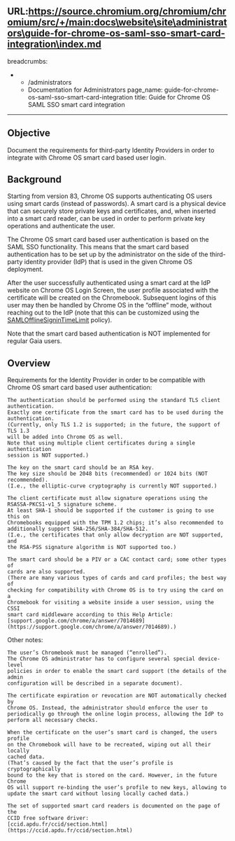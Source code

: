 URL:https://source.chromium.org/chromium/chromium/src/+/main:docs\website\site\administrators\guide-for-chrome-os-saml-sso-smart-card-integration\index.md
---
breadcrumbs:
- - /administrators
  - Documentation for Administrators
page_name: guide-for-chrome-os-saml-sso-smart-card-integration
title: Guide for Chrome OS SAML SSO smart card integration
---

## Objective

Document the requirements for third-party Identity Providers in order to
integrate with Chrome OS smart card based user login.

## Background

Starting from version 83, Chrome OS supports authenticating OS users using smart
cards (instead of passwords). A smart card is a physical device that can
securely store private keys and certificates, and, when inserted into a smart
card reader, can be used in order to perform private key operations and
authenticate the user.

The Chrome OS smart card based user authentication is based on the SAML SSO
functionality. This means that the smart card based authentication has to be set
up by the administrator on the side of the third-party identity provider (IdP)
that is used in the given Chrome OS deployment.

After the user successfully authenticated using a smart card at the IdP website
on Chrome OS Login Screen, the user profile associated with the certificate will
be created on the Chromebook. Subsequent logins of this user may then be handled
by Chrome OS in the “offline” mode, without reaching out to the IdP (note that
this can be customized using the
[SAMLOfflineSigninTimeLimit](https://cloud.google.com/docs/chrome-enterprise/policies/?policy=SAMLOfflineSigninTimeLimit)
policy).

Note that the smart card based authentication is NOT implemented for regular
Gaia users.

## Overview

Requirements for the Identity Provider in order to be compatible with Chrome OS
smart card based user authentication:

    The authentication should be performed using the standard TLS client
    authentication.
    Exactly one certificate from the smart card has to be used during the
    authentication.
    (Currently, only TLS 1.2 is supported; in the future, the support of TLS 1.3
    will be added into Chrome OS as well.
    Note that using multiple client certificates during a single authentication
    session is NOT supported.)

    The key on the smart card should be an RSA key.
    The key size should be 2048 bits (recommended) or 1024 bits (NOT
    recommended).
    (I.e., the elliptic-curve cryptography is currently NOT supported.)

    The client certificate must allow signature operations using the
    RSASSA-PKCS1-v1_5 signature scheme.
    At least SHA-1 should be supported if the customer is going to use this on
    Chromebooks equipped with the TPM 1.2 chips; it’s also recommended to
    additionally support SHA-256/SHA-384/SHA-512.
    (I.e., the certificates that only allow decryption are NOT supported, and
    the RSA-PSS signature algorithm is NOT supported too.)

    The smart card should be a PIV or a CAC contact card; some other types of
    cards are also supported.
    (There are many various types of cards and card profiles; the best way of
    checking for compatibility with Chrome OS is to try using the card on a
    Chromebook for visiting a website inside a user session, using the CSSI
    smart card middleware according to this Help Article:
    [support.google.com/chrome/a/answer/7014689](https://support.google.com/chrome/a/answer/7014689).)

Other notes:

    The user’s Chromebook must be managed (“enrolled”).
    The Chrome OS administrator has to configure several special device-level
    policies in order to enable the smart card support (the details of the admin
    configuration will be described in a separate document).

    The certificate expiration or revocation are NOT automatically checked by
    Chrome OS. Instead, the administrator should enforce the user to
    periodically go through the online login process, allowing the IdP to
    perform all necessary checks.

    When the certificate on the user’s smart card is changed, the users profile
    on the Chromebook will have to be recreated, wiping out all their locally
    cached data.
    (That’s caused by the fact that the user’s profile is cryptographically
    bound to the key that is stored on the card. However, in the future Chrome
    OS will support re-binding the user’s profile to new keys, allowing to
    update the smart card without losing locally cached data.)

    The set of supported smart card readers is documented on the page of the
    CCID free software driver:
    [ccid.apdu.fr/ccid/section.html](https://ccid.apdu.fr/ccid/section.html)
